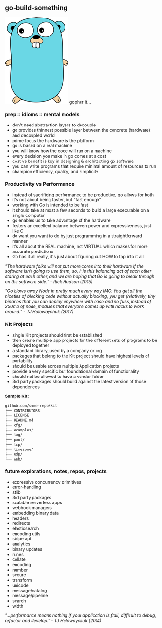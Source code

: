 ## go-build-something
![alt text](images/gopher.png "Gopher")
gopher it...

### prep :: idioms :: mental models
- don't need abstraction layers to decouple
- go provides thinnest possible layer between the concrete (hardware) and decoupled world
- prime focus the hardware is the platform
- go is based on a real machine
- you will know how the code will run on a machine
- every decision you make in go comes at a cost
- cost vs benefit is key in designing & architecting go software
- you can write programs that require minimal amount of resources to run
- champion efficiency, quality, and simplicity

### Productivity vs Performance
- instead of sacrificing performance to be productive, go allows for both
- it's not about being faster, but "fast enough"
- working with Go is intended to be fast
- it should take at most a few seconds to build a large executable on a single computer
- go enables us to take advantage of the hardware
- fosters an excellent balance between power and expressiveness, just like C
- do want you want to do by just programming in a straightforward manner
- it's all about the REAL machine, not VIRTUAL which makes for more accurate predictions
- Go has it all really, it's just about figuring out HOW to tap into it all

_"The hardware folks will not put more cores into their hardware if the software isn’t going to use them, so, it is this balancing act of each other staring at each other, and we are hoping that Go is going to break through on the software side.” - Rick Hudson (2015)_

_"Go blows away Node in pretty much every way IMO. You get all the niceties of blocking code without actually blocking, you get (relatively) tiny binaries that you can deploy anywhere with ease and no fuss, instead of 250mb of node_modules that everyone comes up with hacks to work around." - TJ Holowaychuk (2017)_

### Kit Projects
- single Kit projects should first be established
- then create multiple app projects for the different sets of programs to be deployed together
- a standard library, used by a company or org
- packages that belong to the Kit project should have highest levels of portability
- should be usable across multiple Application projects
- provide a very specific but foundational domain of functionality
- should not be allowed to have a vendor folder
- 3rd party packages should build against the latest version of those dependences

**Sample Kit:**
```
github.com/some-repo/kit
├── CONTRIBUTORS
├── LICENSE
├── README.md
├── cfg/
├── examples/
├── log/
├── pool/
├── tcp/
├── timezone/
├── udp/
└── web/
```

### future explorations, notes, repos, projects
- expressive concurrency primitives 
- error-handling
- stlib
- 3rd party packages
- scalable serverless apps
- webhook managers
- embedding binary data
- headers
- redirects
- elasticsearch
- encoding utils
- stripe api
- analytics
- binary updates
- runes
- collate
- encoding
- number
- secure
- transform
- unicode
- message/catalog
- message/pipeline
- search
- width


_"...performance means nothing if your application is frail, difficult to debug, refactor and develop." - TJ Holowaychuk (2014)_

